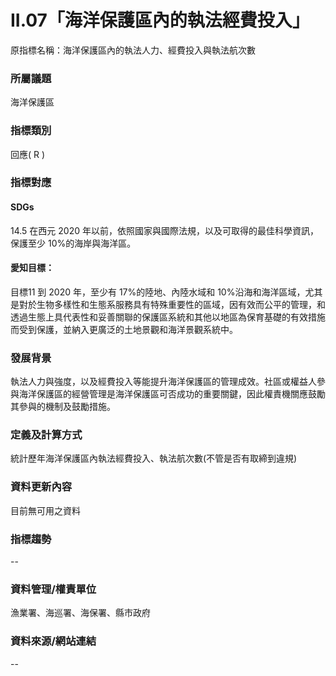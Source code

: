 # II.07「海洋保護區內的執法經費投入」
原指標名稱：海洋保護區內的執法人力、經費投入與執法航次數

<script type="text/javascript" src="http://cdn.mathjax.org/mathjax/latest/MathJax.js?config=TeX-AMS-MML_HTMLorMML"></script>

### 所屬議題
海洋保護區
### 指標類別
回應( R )
### 指標對應
#### SDGs
14.5 在西元 2020 年以前，依照國家與國際法規，以及可取得的最佳科學資訊，保護至少 10%的海岸與海洋區。
#### 愛知目標：
目標11 到 2020 年，至少有 17%的陸地、內陸水域和 10%沿海和海洋區域，尤其是對於生物多樣性和生態系服務具有特殊重要性的區域，因有效而公平的管理，和透過生態上具代表性和妥善關聯的保護區系統和其他以地區為保育基礎的有效措施而受到保護，並納入更廣泛的土地景觀和海洋景觀系統中。
### 發展背景
執法人力與強度，以及經費投入等能提升海洋保護區的管理成效。社區或權益人參與海洋保護區的經營管理是海洋保護區可否成功的重要關鍵，因此權責機關應鼓勵其參與的機制及鼓勵措施。
### 定義及計算方式
統計歷年海洋保護區內執法經費投入、執法航次數(不管是否有取締到違規)
### 資料更新內容
目前無可用之資料
### 指標趨勢
--
### 資料管理/權責單位
漁業署、海巡署、海保署、縣市政府
### 資料來源/網站連結
--